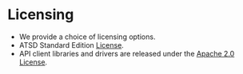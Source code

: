 # Licensing

* We provide a choice of licensing options.
* ATSD Standard Edition [License](./axibase_tsd_se_license.pdf).
* API client libraries and drivers are released under the [Apache 2.0 License](https://www.apache.org/licenses/LICENSE-2.0).
